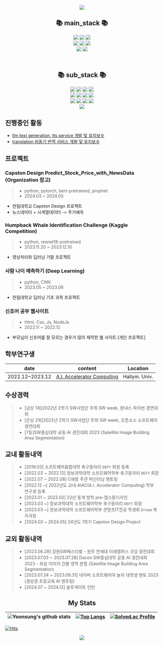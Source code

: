 
<p align="center"><a href="#"><img src="https://capsule-render.vercel.app/api?type=waving&color=timeGradient&height=300&section=header&text=Yoonsung's%20github&fontSize=90"/></a></p>


<h2 align="center"><b>📚 main_stack 📚</b></h2>
<p align="center">
<img src="https://img.shields.io/badge/python-3776AB?style=for-the-badge&logo=python&logoColor=white"/>
<img src="https://img.shields.io/badge/pytorch-EE4C2C?style=for-the-badge&logo=pytorch&logoColor=white">
<img src="https://img.shields.io/badge/FastAPI-009688?style=for-the-badge&logo=fastapi&logoColor=white"/>
<br>
<img src="https://img.shields.io/badge/HuggingFace-FFD21E?style=for-the-badge&logo=HuggingFace&logoColor=black"/>
<img src="https://img.shields.io/badge/Docker-2496ED?style=for-the-badge&logo=Docker&logoColor=white"/>
<img src="https://img.shields.io/badge/Podman-892CA0?style=for-the-badge&logo=Podman&logoColor=black"/>
<br>
<img src="https://img.shields.io/badge/linux-FCC624?style=for-the-badge&logo=linux&logoColor=black">
<img src="https://img.shields.io/badge/Ubuntu-E95420?style=for-the-badge&logo=ubuntu&logoColor=white">
</p>
<br>
<h2 align="center"><b>📚 sub_stack 📚</b></h2>
<p align="center">
<img src="https://img.shields.io/badge/Java-007396?style=for-the-badge&logo=OpenJDK&logoColor=white"/>
<img src="https://img.shields.io/badge/C-A8B9CC?style=for-the-badge&logo=C&logoColor=white"/>
<img src="https://img.shields.io/badge/R-276DC3?style=for-the-badge&logo=R&logoColor=white">
<img src="https://img.shields.io/badge/Unity-000000?style=for-the-badge&logo=Unity&logoColor=white">
<br>
<img src="https://img.shields.io/badge/html5-E34F26?style=for-the-badge&logo=html5&logoColor=white">
<img src="https://img.shields.io/badge/css-1572B6?style=for-the-badge&logo=css3&logoColor=white">
<img src="https://img.shields.io/badge/javascript-F7DF1E?style=for-the-badge&logo=javascript&logoColor=black">
<img src="https://img.shields.io/badge/react-61DAFB?style=for-the-badge&logo=react&logoColor=black">
<br>
<img src="https://img.shields.io/badge/spring-6DB33F?style=for-the-badge&logo=spring&logoColor=white">
<img src="https://img.shields.io/badge/springboot-6DB33F?style=for-the-badge&logo=springboot&logoColor=white">
<img src="https://img.shields.io/badge/Mysql-009EDB?style=for-the-badge&logo=Mysql&logoColor=white">
<img src="https://img.shields.io/badge/MongoDB-4EA94B?style=for-the-badge&logo=mongodb&logoColor=white">
<br>
<img src="https://img.shields.io/badge/Overleaf-47A141?style=for-the-badge&logo=Overleaf&logoColor=white">
</p>

## 진행중인 활동
* [llm text generation, tts service 개발 및 유지보수](https://github.com/Jang-YoonSung/3shot-prompt-melo-tts)
* [translation 비동기 번역 서비스 개발 및 유지보수](https://github.com/Jang-YoonSung/fastapi-translate-service)
## 프로젝트
### 

### Capston Design Predict_Stock_Price_with_NewsData (Organization 참고)
> - python, pytorch, bert-pretrained, prophet
> - 2024.03 ~ 2024.05
- 한림대학교 Capston Design 프로젝트
- 뉴스데이터 + 시계열데이터 -> 주가예측
### Humpback Whale Identification Challenge (Kaggle Competition)
> - python, resnet18-pretrained
> - 2023.11.20 ~ 2023.12.10
- 영상처리와 딥러닝 기말 프로젝트
### 사람 나이 예측하기 (Deep Learning)
> - python, CNN
> - 2023.05 ~ 2023.06
- 한림대학교 딥러닝 기초 과목 프로젝트
### 신조어 공부 웹사이트
> - Html, Css, Js, NodeJs
> - 2022.11 ~ 2022.12
- 부모님이 신조어를 잘 모르는 경우가 많아 제작한 웹 사이트 [개인 프로젝트]

## 학부연구생
|date|content|Location|
|------|-----|--------|
|2022.12~2023.12|[A.I. Accelerator Computing](https://sites.google.com/site/embeddedsochallymuniv/project)|Hallym. Univ.|

## 수상경력
> - [금상 1위]2022년 2학기 SW사업단 주최 SW week, 완내스 파이썬 경연대회
> - [은상 2위]2022년 2학기 SW사업단 주최 SW week, 오픈소스 소프트웨어 경연대회
> - [7등]SW중심대학 공동 AI 경진대회 2023 (Satellite Image Building Area Segmentation)

## 교내 활동내역
> - [2019.03] 소프트웨어융합대학 축구동아리 `DEFY` 회원 등록
> - [2022.03 ~ 2022.12] 정보과학대학 소프트웨어학부 축구동아리 `DEFY` 회장
> - [2022.07 ~ 2022.08] C애랑 주관 머신러닝 멘토링
> - [2022.12 ~] 2022년도 교내 AIAC(A.I. Accelerator Computing) 학부 연구생 등록
> - [2023.01 ~ 2023.02] 22년 동계 방학 pre-캡스톤디자인
> - [2023.03 ~] 정보과학대학 소프트웨어학부 축구동아리 `DEFY` 회장
> - [2023.03 ~] 정보과학대학 소프트웨어학부 콘텐츠IT전공 학생회 `Dream` 복지국장
> - [2024.03 ~ 2024.05] 24년도 1학기 Capston Design Project

## 교외 활동내역
> - [2023.06.28] 강원SW페스티벌 - 원주 연세대 미래캠퍼스 코딩 경진대회
> - [2023.07.03 ~ 2023.07.28] Dacon SW중심대학 공동 AI 경진대회 2023 - 위성 이미지 건물 영역 분할 (Satellite Image Building Area Segmentation)
> - [2023.07.24 ~ 2023.08.31] 네이버 소프트웨어야 놀자 대학생 멘토 2023 (경상권 초등교육 AI 멘토링)
> - [2024.07 ~ 2024.12] 솔루게이트 인턴

<h2 align="center"><b>My Stats</b></h2>

| <img align="center" src="https://github-readme-stats.vercel.app/api?username=Jang-YoonSung&show_icons=true&include_all_commits=true&theme=buefy&hide_border=true" alt="Yoonsung's github stats" /> | [![Top Langs](https://github-readme-stats.vercel.app/api/top-langs/?username=yohan050605)](https://github.com/anuraghazra/github-readme-stats) | [![Solved.ac Profile](http://mazassumnida.wtf/api/v2/generate_badge?boj=jang0648)](https://solved.ac/jang0648/) |
| ------------- | ------------- | ------------- | 

[![Hits](https://hits.seeyoufarm.com/api/count/incr/badge.svg?url=https%3A%2F%2Fgithub.com%2FmyNameIsYoonSungJang&count_bg=%2300ABB3&title_bg=%233C4048&icon=staticman.svg&icon_color=%23E7E7E7&title=hits&edge_flat=false)](https://hits.seeyoufarm.com)

<p align = "center"><img src="https://capsule-render.vercel.app/api?type=waving&color=timeGradient&height=300&fontSize=65&text=Thanks&section=footer"/></p>
